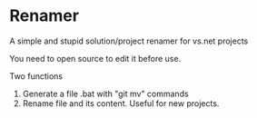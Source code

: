 Renamer
=======

A simple and stupid solution/project renamer for vs.net projects

You need to open source to edit it before use.

Two functions

1. Generate a file .bat with "git mv" commands
2. Rename file and its content. Useful for new projects.
